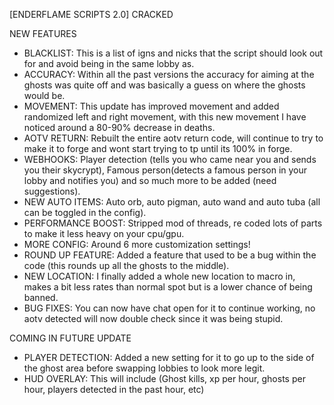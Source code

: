 [ENDERFLAME SCRIPTS 2.0] CRACKED

NEW FEATURES
- BLACKLIST: This is a list of igns and nicks that the script should look out for and avoid being in the same lobby as.
- ACCURACY: Within all the past versions the accuracy for aiming at the ghosts was quite off and was basically a guess on where the ghosts would be.
- MOVEMENT: This update has improved movement and added randomized left and right movement, with this new movement I have noticed around a 80-90% decrease in deaths.
- AOTV RETURN: Rebuilt the entire aotv return code, will continue to try to make it to forge and wont start trying to tp until its 100% in forge.
- WEBHOOKS: Player detection (tells you who came near you and sends you their skycrypt), Famous person(detects a famous person in your lobby and notifies you) and so much more to be added (need suggestions).
- NEW AUTO ITEMS: Auto orb, auto pigman, auto wand and auto tuba (all can be toggled in the config).
- PERFORMANCE BOOST: Stripped mod of threads, re coded lots of parts to make it less heavy on your cpu/gpu.
- MORE CONFIG: Around 6 more customization settings!
- ROUND UP FEATURE: Added a feature that used to be a bug within the code (this rounds up all the ghosts to the middle).
- NEW LOCATION: I finally added a whole new location to macro in, makes a bit less rates than normal spot but is a lower chance of being banned.
- BUG FIXES: You can now have chat open for it to continue working, no aotv detected will now double check since it was being stupid.

COMING IN FUTURE UPDATE

- PLAYER DETECTION: Added a new setting for it to go up to the side of the ghost area before swapping lobbies to look more legit.
- HUD OVERLAY: This will include (Ghost kills, xp per hour, ghosts per hour, players detected in the past hour, etc)
